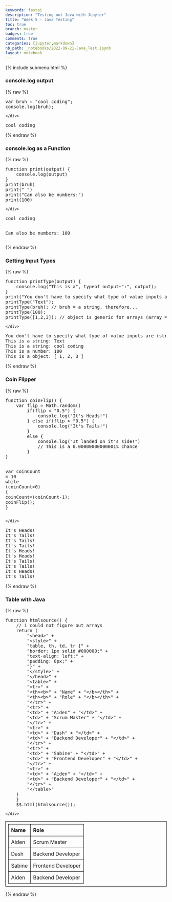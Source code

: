 ```yaml
---
keywords: fastai
description: "Testing out Java with Jupyter"
title: "Week 5 - Java Testing"
toc: true
branch: master
badges: true
comments: true
categories: [jupyter,markdown]
nb_path: _notebooks/2022-09-21-Java_Test.ipynb
layout: notebook
---
```


<!--
#################################################
### THIS FILE WAS AUTOGENERATED! DO NOT EDIT! ###
#################################################
# file to edit: _notebooks/2022-09-21-Java_Test.ipynb
-->

<div class="container" id="notebook-container">
        
<div class="cell border-box-sizing text_cell rendered"><div class="inner_cell">
<div class="text_cell_render border-box-sizing rendered_html">
<p>{% include submenu.html %}</p>
<h3 id="console.log-output">console.log output<a class="anchor-link" href="#console.log-output"> </a></h3>
</div>
</div>
</div>
    {% raw %}
    
<div class="cell border-box-sizing code_cell rendered">
<div class="input">

<div class="inner_cell">
    <div class="input_area">
<div class=" highlight hl-javascript"><pre><span></span><span class="kd">var</span> <span class="nx">bruh</span> <span class="o">=</span> <span class="s2">&quot;cool coding&quot;</span><span class="p">;</span>
<span class="nx">console</span><span class="p">.</span><span class="nx">log</span><span class="p">(</span><span class="nx">bruh</span><span class="p">);</span>
</pre></div>

    </div>
</div>
</div>

<div class="output_wrapper">
<div class="output">

<div class="output_area">

<div class="output_subarea output_stream output_stdout output_text">
<pre>cool coding
</pre>
</div>
</div>

</div>
</div>

</div>
    {% endraw %}

<div class="cell border-box-sizing text_cell rendered"><div class="inner_cell">
<div class="text_cell_render border-box-sizing rendered_html">
<h3 id="console.log-as-a-Function">console.log as a Function<a class="anchor-link" href="#console.log-as-a-Function"> </a></h3>
</div>
</div>
</div>
    {% raw %}
    
<div class="cell border-box-sizing code_cell rendered">
<div class="input">

<div class="inner_cell">
    <div class="input_area">
<div class=" highlight hl-javascript"><pre><span></span><span class="kd">function</span> <span class="nx">print</span><span class="p">(</span><span class="nx">output</span><span class="p">)</span> <span class="p">{</span>
    <span class="nx">console</span><span class="p">.</span><span class="nx">log</span><span class="p">(</span><span class="nx">output</span><span class="p">)</span>
<span class="p">}</span>
<span class="nx">print</span><span class="p">(</span><span class="nx">bruh</span><span class="p">)</span>
<span class="nx">print</span><span class="p">(</span><span class="s2">&quot; &quot;</span><span class="p">)</span>
<span class="nx">print</span><span class="p">(</span><span class="s2">&quot;Can also be numbers:&quot;</span><span class="p">)</span>
<span class="nx">print</span><span class="p">(</span><span class="mf">100</span><span class="p">)</span>
</pre></div>

    </div>
</div>
</div>

<div class="output_wrapper">
<div class="output">

<div class="output_area">

<div class="output_subarea output_stream output_stdout output_text">
<pre>cool coding
 
Can also be numbers:
100
</pre>
</div>
</div>

</div>
</div>

</div>
    {% endraw %}

<div class="cell border-box-sizing text_cell rendered"><div class="inner_cell">
<div class="text_cell_render border-box-sizing rendered_html">
<h3 id="Getting-Input-Types">Getting Input Types<a class="anchor-link" href="#Getting-Input-Types"> </a></h3>
</div>
</div>
</div>
    {% raw %}
    
<div class="cell border-box-sizing code_cell rendered">
<div class="input">

<div class="inner_cell">
    <div class="input_area">
<div class=" highlight hl-javascript"><pre><span></span><span class="kd">function</span> <span class="nx">printType</span><span class="p">(</span><span class="nx">output</span><span class="p">)</span> <span class="p">{</span>
    <span class="nx">console</span><span class="p">.</span><span class="nx">log</span><span class="p">(</span><span class="s2">&quot;This is a&quot;</span><span class="p">,</span> <span class="k">typeof</span> <span class="nx">output</span><span class="o">+</span><span class="s2">&quot;:&quot;</span><span class="p">,</span> <span class="nx">output</span><span class="p">);</span>
<span class="p">}</span>
<span class="nx">print</span><span class="p">(</span><span class="s2">&quot;You don&#39;t have to specify what type of value inputs are (string or int)&quot;</span><span class="p">)</span>
<span class="nx">printType</span><span class="p">(</span><span class="s2">&quot;Text&quot;</span><span class="p">);</span>
<span class="nx">printType</span><span class="p">(</span><span class="nx">bruh</span><span class="p">);</span> <span class="c1">// bruh = a string, therefore...</span>
<span class="nx">printType</span><span class="p">(</span><span class="mf">100</span><span class="p">);</span>
<span class="nx">printType</span><span class="p">([</span><span class="mf">1</span><span class="p">,</span><span class="mf">2</span><span class="p">,</span><span class="mf">3</span><span class="p">]);</span> <span class="c1">// object is generic for arrays (array = list)</span>
</pre></div>

    </div>
</div>
</div>

<div class="output_wrapper">
<div class="output">

<div class="output_area">

<div class="output_subarea output_stream output_stdout output_text">
<pre>You don&#39;t have to specify what type of value inputs are (string or int)
This is a string: Text
This is a string: cool coding
This is a number: 100
This is a object: [ 1, 2, 3 ]
</pre>
</div>
</div>

</div>
</div>

</div>
    {% endraw %}

<div class="cell border-box-sizing text_cell rendered"><div class="inner_cell">
<div class="text_cell_render border-box-sizing rendered_html">
<h3 id="Coin-Flipper">Coin Flipper<a class="anchor-link" href="#Coin-Flipper"> </a></h3>
</div>
</div>
</div>
    {% raw %}
    
<div class="cell border-box-sizing code_cell rendered">
<div class="input">

<div class="inner_cell">
    <div class="input_area">
<div class=" highlight hl-javascript"><pre><span></span><span class="kd">function</span> <span class="nx">coinFlip</span><span class="p">()</span> <span class="p">{</span>
    <span class="kd">var</span> <span class="nx">flip</span> <span class="o">=</span> <span class="nb">Math</span><span class="p">.</span><span class="nx">random</span><span class="p">()</span>
        <span class="k">if</span><span class="p">(</span><span class="nx">flip</span> <span class="o">&lt;</span> <span class="s2">&quot;0.5&quot;</span><span class="p">)</span> <span class="p">{</span>
            <span class="nx">console</span><span class="p">.</span><span class="nx">log</span><span class="p">(</span><span class="s2">&quot;It&#39;s Heads!&quot;</span><span class="p">)</span>
        <span class="p">}</span> <span class="k">else</span> <span class="k">if</span><span class="p">(</span><span class="nx">flip</span> <span class="o">&gt;</span> <span class="s2">&quot;0.5&quot;</span><span class="p">)</span> <span class="p">{</span>
            <span class="nx">console</span><span class="p">.</span><span class="nx">log</span><span class="p">(</span><span class="s2">&quot;It&#39;s Tails!&quot;</span><span class="p">)</span>
        <span class="p">}</span>
        <span class="k">else</span> <span class="p">{</span>
            <span class="nx">console</span><span class="p">.</span><span class="nx">log</span><span class="p">(</span><span class="s2">&quot;It landed on it&#39;s side!&quot;</span><span class="p">)</span>
            <span class="c1">// This is a 0.00000000000001% chance</span>
        <span class="p">}</span>
<span class="p">}</span>

<span class="kd">var</span> <span class="nx">coinCount</span> <span class="o">=</span> <span class="mf">10</span>
<span class="k">while</span> <span class="p">(</span><span class="nx">coinCount</span><span class="o">&gt;</span><span class="mf">0</span><span class="p">)</span> <span class="p">{</span>
    <span class="nx">coinCount</span><span class="o">=</span><span class="p">(</span><span class="nx">coinCount</span><span class="o">-</span><span class="mf">1</span><span class="p">);</span>
    <span class="nx">coinFlip</span><span class="p">();</span>
<span class="p">}</span>
</pre></div>

    </div>
</div>
</div>

<div class="output_wrapper">
<div class="output">

<div class="output_area">

<div class="output_subarea output_stream output_stdout output_text">
<pre>It&#39;s Heads!
It&#39;s Tails!
It&#39;s Tails!
It&#39;s Tails!
It&#39;s Heads!
It&#39;s Heads!
It&#39;s Tails!
It&#39;s Tails!
It&#39;s Heads!
It&#39;s Tails!
</pre>
</div>
</div>

</div>
</div>

</div>
    {% endraw %}

<div class="cell border-box-sizing text_cell rendered"><div class="inner_cell">
<div class="text_cell_render border-box-sizing rendered_html">
<h3 id="Table-with-Java">Table with Java<a class="anchor-link" href="#Table-with-Java"> </a></h3>
</div>
</div>
</div>
    {% raw %}
    
<div class="cell border-box-sizing code_cell rendered">
<div class="input">

<div class="inner_cell">
    <div class="input_area">
<div class=" highlight hl-javascript"><pre><span></span><span class="kd">function</span> <span class="nx">htmlsource</span><span class="p">()</span> <span class="p">{</span>
    <span class="c1">// i could not figure out arrays</span>
    <span class="k">return</span> <span class="p">(</span>
        <span class="s2">&quot;&lt;head&gt;&quot;</span> <span class="o">+</span>
        <span class="s2">&quot;&lt;style&gt;&quot;</span> <span class="o">+</span> 
        <span class="s2">&quot;table, th, td, tr {&quot;</span> <span class="o">+</span>
        <span class="s2">&quot;border: 1px solid #000000;&quot;</span> <span class="o">+</span>
        <span class="s2">&quot;text-align: left;&quot;</span> <span class="o">+</span>
        <span class="s2">&quot;padding: 8px;&quot;</span> <span class="o">+</span> 
        <span class="s2">&quot;}&quot;</span> <span class="o">+</span>
        <span class="s2">&quot;&lt;/style&gt;&quot;</span> <span class="o">+</span>
        <span class="s2">&quot;&lt;/head&gt;&quot;</span> <span class="o">+</span>
        <span class="s2">&quot;&lt;table&gt;&quot;</span> <span class="o">+</span>
        <span class="s2">&quot;&lt;tr&gt;&quot;</span> <span class="o">+</span>
        <span class="s2">&quot;&lt;th&gt;&lt;b&gt;&quot;</span> <span class="o">+</span> <span class="s2">&quot;Name&quot;</span> <span class="o">+</span> <span class="s2">&quot;&lt;/b&gt;&lt;/th&gt;&quot;</span> <span class="o">+</span>
        <span class="s2">&quot;&lt;th&gt;&lt;b&gt;&quot;</span> <span class="o">+</span> <span class="s2">&quot;Role&quot;</span> <span class="o">+</span> <span class="s2">&quot;&lt;/b&gt;&lt;/th&gt;&quot;</span> <span class="o">+</span>
        <span class="s2">&quot;&lt;/tr&gt;&quot;</span> <span class="o">+</span>
        <span class="s2">&quot;&lt;tr&gt;&quot;</span> <span class="o">+</span>
        <span class="s2">&quot;&lt;td&gt;&quot;</span> <span class="o">+</span> <span class="s2">&quot;Aiden&quot;</span> <span class="o">+</span> <span class="s2">&quot;&lt;/td&gt;&quot;</span> <span class="o">+</span>
        <span class="s2">&quot;&lt;td&gt;&quot;</span> <span class="o">+</span> <span class="s2">&quot;Scrum Master&quot;</span> <span class="o">+</span> <span class="s2">&quot;&lt;/td&gt;&quot;</span> <span class="o">+</span>
        <span class="s2">&quot;&lt;/tr&gt;&quot;</span> <span class="o">+</span>
        <span class="s2">&quot;&lt;tr&gt;&quot;</span> <span class="o">+</span>
        <span class="s2">&quot;&lt;td&gt;&quot;</span> <span class="o">+</span> <span class="s2">&quot;Dash&quot;</span> <span class="o">+</span> <span class="s2">&quot;&lt;/td&gt;&quot;</span> <span class="o">+</span>
        <span class="s2">&quot;&lt;td&gt;&quot;</span> <span class="o">+</span> <span class="s2">&quot;Backend Developer&quot;</span> <span class="o">+</span> <span class="s2">&quot;&lt;/td&gt;&quot;</span> <span class="o">+</span>
        <span class="s2">&quot;&lt;/tr&gt;&quot;</span> <span class="o">+</span>
        <span class="s2">&quot;&lt;tr&gt;&quot;</span> <span class="o">+</span>
        <span class="s2">&quot;&lt;td&gt;&quot;</span> <span class="o">+</span> <span class="s2">&quot;Sabine&quot;</span> <span class="o">+</span> <span class="s2">&quot;&lt;/td&gt;&quot;</span> <span class="o">+</span>
        <span class="s2">&quot;&lt;td&gt;&quot;</span> <span class="o">+</span> <span class="s2">&quot;Frontend Developer&quot;</span> <span class="o">+</span> <span class="s2">&quot;&lt;/td&gt;&quot;</span> <span class="o">+</span>
        <span class="s2">&quot;&lt;/tr&gt;&quot;</span> <span class="o">+</span>
        <span class="s2">&quot;&lt;tr&gt;&quot;</span> <span class="o">+</span>
        <span class="s2">&quot;&lt;td&gt;&quot;</span> <span class="o">+</span> <span class="s2">&quot;Aiden&quot;</span> <span class="o">+</span> <span class="s2">&quot;&lt;/td&gt;&quot;</span> <span class="o">+</span>
        <span class="s2">&quot;&lt;td&gt;&quot;</span> <span class="o">+</span> <span class="s2">&quot;Backend Developer&quot;</span> <span class="o">+</span> <span class="s2">&quot;&lt;/td&gt;&quot;</span> <span class="o">+</span>
        <span class="s2">&quot;&lt;/tr&gt;&quot;</span> <span class="o">+</span>
        <span class="s2">&quot;&lt;/table&gt;&quot;</span>
    <span class="p">)</span>
    <span class="p">}</span>
    <span class="nx">$$</span><span class="p">.</span><span class="nx">html</span><span class="p">(</span><span class="nx">htmlsource</span><span class="p">());</span>
</pre></div>

    </div>
</div>
</div>

<div class="output_wrapper">
<div class="output">

<div class="output_area">


<div class="output_html rendered_html output_subarea output_execute_result">
<head><style>table, th, td, tr {border: 1px solid #000000;text-align: left;padding: 8px;}</style></head><table><tr><th><b>Name</b></th><th><b>Role</b></th></tr><tr><td>Aiden</td><td>Scrum Master</td></tr><tr><td>Dash</td><td>Backend Developer</td></tr><tr><td>Sabine</td><td>Frontend Developer</td></tr><tr><td>Aiden</td><td>Backend Developer</td></tr></table>
</div>

</div>

</div>
</div>

</div>
    {% endraw %}

</div>
 

